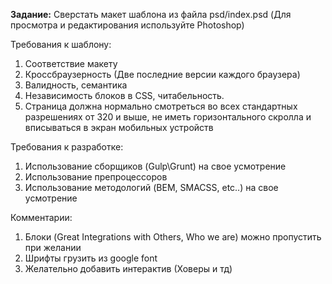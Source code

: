 **Задание:** Сверстать макет шаблона из файла psd/index.psd
(Для просмотра и редактирования используйте Photoshop)

Требования к шаблону:
1. Соответствие макету
2. Кроссбраузерность (Две последние версии каждого браузера)
3. Валидность, семантика
4. Независимость блоков в CSS, читабельность.
5. Страница должна нормально смотреться во всех стандартных разрешениях от 320 и выше, не иметь горизонтального скролла и вписываться в экран мобильных устройств

Требования к разработке:
1. Использование сборщиков (Gulp\Grunt) на свое усмотрение
2. Использование препроцессоров
3. Использование методологий (BEM, SMACSS, etc..) на свое усмотрение

Комментарии:
1. Блоки (Great Integrations with Others, Who we are) можно пропустить при желании
2. Шрифты грузить из google font
3. Желательно добавить интерактив (Ховеры и тд)
